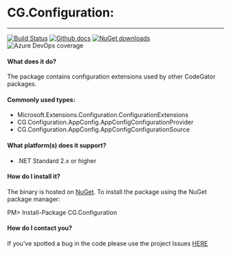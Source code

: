 # CG.Configuration: 
---
[![Build Status](https://dev.azure.com/codegator/CG.Configuration/_apis/build/status/CodeGator.CG.Configuration?branchName=master)](https://dev.azure.com/codegator/CG.Configuration/_build/latest?definitionId=16&branchName=master)
[![Github docs](https://img.shields.io/static/v1?label=Documentation&message=online&color=blue)](https://codegator.github.io/CG.Configuration/index.html)
[![NuGet downloads](https://img.shields.io/nuget/dt/CG.Configuration.svg?style=flat)](https://nuget.org/packages/CG.Configuration)
![Azure DevOps coverage](https://img.shields.io/azure-devops/coverage/codegator/CG.Configuration/16)

#### What does it do?
The package contains configuration extensions used by other CodeGator packages.

#### Commonly used types:
* Microsoft.Extensions.Configuration.ConfigurationExtensions
* CG.Configuration.AppConfig.AppConfigConfigurationProvider
* CG.Configuration.AppConfig.AppConfigConfigurationSource


#### What platform(s) does it support?
* .NET Standard 2.x or higher

#### How do I install it?
The binary is hosted on [NuGet](https://www.nuget.org/packages/CG.Configuration/). To install the package using the NuGet package manager:

PM> Install-Package CG.Configuration

#### How do I contact you?
If you've spotted a bug in the code please use the project Issues [HERE](https://github.com/CodeGator/CG.Configuration/issues)

